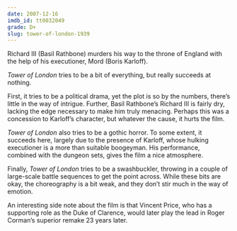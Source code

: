 ```yaml
---
date: 2007-12-16
imdb_id: tt0032049
grade: D+
slug: tower-of-london-1939
---
```


Richard III (Basil Rathbone) murders his way to the throne of England with the help of his executioner, Mord (Boris Karloff).

_Tower of London_ tries to be a bit of everything, but really succeeds at nothing.

First, it tries to be a political drama, yet the plot is so by the numbers, there’s little in the way of intrigue. Further, Basil Rathbone’s Richard III is fairly dry, lacking the edge necessary to make him truly menacing. Perhaps this was a concession to Karloff’s character, but whatever the cause, it hurts the film.

_Tower of London_ also tries to be a gothic horror. To some extent, it succeeds here, largely due to the presence of Karloff, whose hulking executioner is a more than suitable boogeyman. His performance, combined with the dungeon sets, gives the film a nice atmosphere.

Finally, _Tower of London_ tries to be a swashbuckler, throwing in a couple of large-scale battle sequences to get the point across. While these bits are okay, the choreography is a bit weak, and they don’t stir much in the way of emotion.

An interesting side note about the film is that Vincent Price, who has a supporting role as the Duke of Clarence, would later play the lead in <span data-imdb-id="tt0056606">Roger Corman’s superior remake</span> 23 years later.
